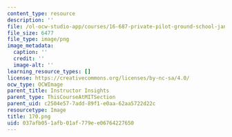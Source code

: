 ```yaml
---
content_type: resource
description: ''
file: /ol-ocw-studio-app/courses/16-687-private-pilot-ground-school-january-iap-2019/037afb051afb01af779ee06764227650_170.png
file_size: 6477
file_type: image/png
image_metadata:
  caption: ''
  credit: ''
  image-alt: ''
learning_resource_types: []
license: https://creativecommons.org/licenses/by-nc-sa/4.0/
ocw_type: OCWImage
parent_title: Instructor Insights
parent_type: ThisCourseAtMITSection
parent_uid: c2504e57-7add-89f1-e0aa-62aa5722d22c
resourcetype: Image
title: 170.png
uid: 037afb05-1afb-01af-779e-e06764227650
---
```

